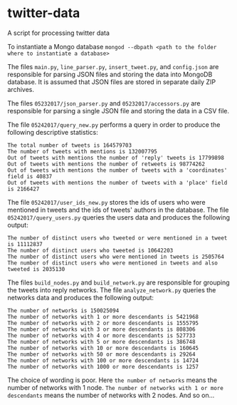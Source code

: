 # twitter-data
A script for processing twitter data

To instantiate a Mongo database `mongod --dbpath <path to the folder where to instantiate a database>`

The files `main.py`, `line_parser.py`, `insert_tweet.py`, and `config.json` are responsible for parsing JSON files and
storing the data into MongoDB database. It is assumed that JSON files are stored in separate daily ZIP archives.

The files `05232017/json_parser.py` and `05232017/accessors.py` are responsible for parsing a single JSON file and
storing the data in a CSV file.

The file `05242017/query_new.py` performs a query in order to produce the following descriptive statistics:

```
The total number of tweets is 164579703
The number of tweets with mentions is 132007795
Out of tweets with mentions the number of 'reply' tweets is 17799898
Out of tweets with mentions the number of retweets is 98774262
Out of tweets with mentions the number of tweets with a 'coordinates' field is 40837
Out of tweets with mentions the number of tweets with a 'place' field is 2166427
```

The file `05242017/user_ids_new.py` stores the ids of users who were mentioned in tweets and the ids of tweets'
authors in the database. The file `05242017/query_users.py` queries the users data and produces the following output:

```
The number of distinct users who tweeted or were mentioned in a tweet is 11112837
The number of distinct users who tweeted is 10642203
The number of distinct users who were mentioned in tweets is 2505764
The number of distinct users who were mentioned in tweets and also tweeted is 2035130
```

The files `build_nodes.py` and `build_network.py` are responsible for grouping the tweets into
reply networks. The file `analyze_network.py` queries the networks data and produces the following output:

```
The number of networks is 150025094
The number of networks with 1 or more descendants is 5421968
The number of networks with 2 or more descendants is 1555795
The number of networks with 3 or more descendants is 808306
The number of networks with 4 or more descendants is 527733
The number of networks with 5 or more descendants is 386748
The number of networks with 10 or more descendants is 160645
The number of networks with 50 or more descendants is 29264
The number of networks with 100 or more descendants is 14724
The number of networks with 1000 or more descendants is 1257
```
The choice of wording is poor. Here `the number of networks` means the number of networks with 1 node. `The number
of networks with 1 or more descendants` means the number of networks with 2 nodes. And so on...



